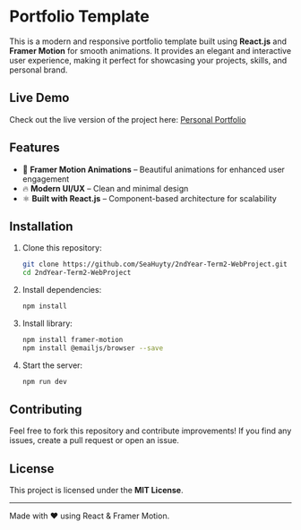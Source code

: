 # Portfolio Template

This is a modern and responsive portfolio template built using **React.js** and **Framer Motion** for smooth animations. It provides an elegant and interactive user experience, making it perfect for showcasing your projects, skills, and personal brand.

## Live Demo

Check out the live version of the project here: [Personal Portfolio](https://2nd-year-term2-web-project-nine.vercel.app/)

## Features

- 🎨 **Framer Motion Animations** – Beautiful animations for enhanced user engagement
- 🔥 **Modern UI/UX** – Clean and minimal design
- ⚛️ **Built with React.js** – Component-based architecture for scalability

## Installation

1. Clone this repository:
   ```sh
   git clone https://github.com/SeaHuyty/2ndYear-Term2-WebProject.git
   cd 2ndYear-Term2-WebProject
   ```
2. Install dependencies:
   ```sh
   npm install
   ```
3. Install library:
   ```sh
   npm install framer-motion
   npm install @emailjs/browser --save
   ```
4. Start the server:
   ```sh
   npm run dev
   ```

## Contributing

Feel free to fork this repository and contribute improvements! If you find any issues, create a pull request or open an issue.

## License

This project is licensed under the **MIT License**.

---

Made with ❤️ using React & Framer Motion.
